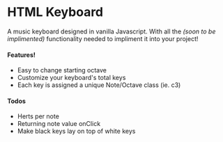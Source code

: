 # HTML Keyboard

A music keyboard designed in vanilla Javascript. With all the *(soon to be implimented)* functionality needed to impliment it into your project!

#### Features!

  - Easy to change starting octave
  - Customize your keyboard's total keys
  - Each key is assigned a unique Note/Octave class (ie. c3)

#### Todos

  - Herts per note
  - Returning note value onClick
  - Make black keys lay on top of white keys
